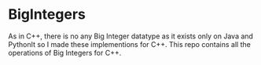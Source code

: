 # BigIntegers
As in C++, there is no any Big Integer datatype as it exists only on Java and PythonIt so I made these implementions for C++. This repo contains all the operations of Big Integers for C++.
